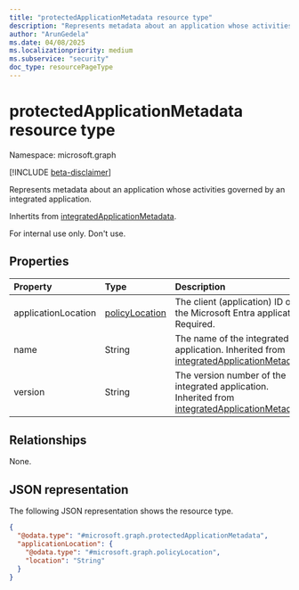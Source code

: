 ```yaml
---
title: "protectedApplicationMetadata resource type"
description: "Represents metadata about an application whose activities are being governed by an integrated application."
author: "ArunGedela"
ms.date: 04/08/2025
ms.localizationpriority: medium
ms.subservice: "security"
doc_type: resourcePageType
---
```


# protectedApplicationMetadata resource type

Namespace: microsoft.graph

[!INCLUDE [beta-disclaimer](../../includes/beta-disclaimer.md)]

Represents metadata about an application whose activities governed by an integrated application.

Inhertits from [integratedApplicationMetadata](./integratedapplicationmetadata.md).

For internal use only. Don't use.

## Properties

| Property      | Type   | Description                                                      |
| :------------ | :----- | :--------------------------------------------------------------- |
| applicationLocation | [policyLocation](../resources/policylocation.md) |The client (application) ID of the Microsoft Entra application. Required.|
| name     | String | The name of the integrated application. Inherited from [integratedApplicationMetadata](./integratedapplicationmetadata.md).       |
| version  | String | The version number of the integrated application. Inherited from [integratedApplicationMetadata](./integratedapplicationmetadata.md). |

## Relationships

None.

## JSON representation

The following JSON representation shows the resource type.
<!-- {
  "blockType": "resource",
  "@odata.type": "microsoft.graph.protectedApplicationMetadata",
  "openType": false
}-->
``` json
{
  "@odata.type": "#microsoft.graph.protectedApplicationMetadata",
  "applicationLocation": {
    "@odata.type": "#microsoft.graph.policyLocation",
    "location": "String"
  }
}
```
